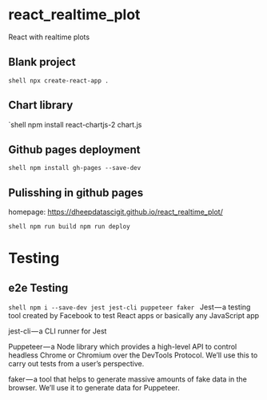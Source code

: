 # react_realtime_plot
React with realtime plots

## Blank project
`shell
npx create-react-app .
`

## Chart library
`shell
npm install react-chartjs-2 chart.js

## Github pages deployment
`shell
npm install gh-pages --save-dev
`

## Pulisshing in github pages
homepage: https://dheepdatascigit.github.io/react_realtime_plot/

`shell
npm run build
npm run deploy
`

# Testing
## e2e Testing

`shell
npm i --save-dev jest jest-cli puppeteer faker
`
Jest — a testing tool created by Facebook to test React apps or basically any JavaScript app

jest-cli — a CLI runner for Jest

Puppeteer — a Node library which provides a high-level API to control headless Chrome or Chromium over the DevTools Protocol. We’ll use this to carry out tests from a user’s perspective.

faker — a tool that helps to generate massive amounts of fake data in the browser. We’ll use it to generate data for Puppeteer.